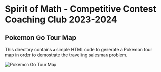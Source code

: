 # Spirit of Math - Competitive Contest Coaching Club 2023-2024

## Pokemon Go Tour Map 
This directory contains a simple HTML code to generate a Pokemon tour map in order to demostrate the travelling salesman problem.

![Pokemon Go Tour Map](/images/figure_1.png)